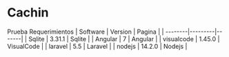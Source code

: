 # Cachin
Prueba 
Requerimientos
| Software     | Version    | Pagina |
| --------|---------|-------|
| Sqlite  | 3.31.1   | Sqlite    |
| Angular | 7 | Angular    |
| visualcode | 1.45.0 | VisualCode    |
| laravel | 5.5 | Laravel    |
| nodejs | 14.2.0 | Nodejs    |
